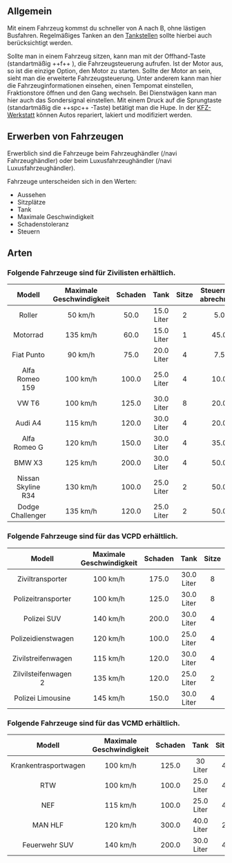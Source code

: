 ## Allgemein

Mit einem Fahrzeug kommst du schneller von A nach B, ohne lästigen Busfahren. Regelmäßiges Tanken an den [Tankstellen](pages/biz/tankstelle) sollte hierbei auch berücksichtigt werden.

Sollte man in einem Fahrzeug sitzen, kann man mit der Offhand-Taste (standartmäßig ++f++ ), die Fahrzeugsteuerung aufrufen. Ist der Motor aus, so ist die einzige Option, den Motor zu starten. Sollte der Motor an sein, sieht man die erweiterte Fahrzeugsteuerung. Unter anderem kann man hier die Fahrzeuginformationen einsehen, einen Tempomat einstellen, Fraktionstore öffnen und den Gang wechseln. Bei Dienstwägen kann man hier auch das Sondersignal einstellen. Mit einem Druck auf die Sprungtaste (standartmäßig die ++spc++ -Taste) betätigt man die Hupe. 
In der <a href="https://imgxrke.github.io/GRWiki/pages/fahrzeuge/kfz-werkstatt" title="KFZ-Werkstatt">KFZ-Werkstatt</a> können Autos repariert, lakiert und modifiziert werden.

## Erwerben von Fahrzeugen
Erwerblich sind die Fahrzeuge beim Fahrzeughändler (/navi Fahrzeughändler) oder beim Luxusfahrzeughändler (/navi Luxusfahrzeughändler).

Fahrzeuge unterscheiden sich in den Werten:
- Aussehen
- Sitzplätze
- Tank
- Maximale Geschwindigkeit
- Schadenstoleranz
- Steuern

## Arten
### Folgende Fahrzeuge sind für Zivilisten erhältlich.

| Modell | Maximale Geschwindigkeit | Schaden | Tank | Sitze | Steuern (pro abrechnung) | Preis |
|:-:|:-:|:-:|:-:|:-:|:-:|:-:|
| Roller| 50 km/h | 50.0 | 15.0 Liter | 2 | 5.0€ | 1500.0€ |
| Motorrad | 135 km/h | 60.0 | 15.0 Liter | 1 | 45.0€ | 11000.0€ |
| Fiat Punto | 90 km/h | 75.0 | 20.0 Liter | 4 | 7.5€ | 2000.0€ |
| Alfa Romeo 159 | 100 km/h | 100.0 | 25.0 Liter | 4 | 10.0€ | 3500.0€ |
| VW T6 | 100 km/h | 125.0 | 30.0 Liter | 8 | 20.0€ | 5500.0€ |
| Audi A4 | 115 km/h | 120.0 | 30.0 Liter | 4 | 20.0€ | 7950.0€ |
| Alfa Romeo G | 120 km/h | 150.0 | 30.0 Liter | 4 | 35.0€ | 10000.0€ |
| BMW X3 | 125 km/h |200.0 | 30.0 Liter | 4 | 50.0€ | 14500.0€ |
| Nissan Skyline R34 | 130 km/h | 100.0 | 25.0 Liter | 2 | 50.0€ | 18000.0€ |
| Dodge Challenger | 135 km/h | 120.0 | 25.0 Liter | 2 | 50.0€ | 18500.0€ |

### Folgende Fahrzeuge sind für das VCPD erhältlich.

| Modell | Maximale Geschwindigkeit | Schaden | Tank | Sitze | Steuern (pro abrechnung) | Preis |
|:-:|:-:|:-:|:-:|:-:|:-:|:-:|
| Ziviltransporter | 100 km/h |175.0 | 30.0 Liter | 8 | - | 6500.0€ |
| Polizeitransporter | 100 km/h | 125.0 | 30.0 Liter | 8 | - | 5500€ |
| Polizei SUV | 140 km/h | 200.0 | 30.0 Liter | 4 | - | 14500.0€ |
| Polizeidienstwagen | 120 km/h | 100.0 | 25.0 Liter | 4 | - | 3250.0€ |
| Zivilstreifenwagen | 115 km/h | 120.0 | 30.0 Liter | 4 | - | 13500.0€ |
| Zilvilsteifenwagen 2 | 135 km/h | 120.0 | 25.0 Liter | 2 | - | 18500.0€ |
| Polizei Limousine | 145 km/h | 150.0 | 30.0 Liter | 4 | - | 10000.0€ |

### Folgende Fahrzeuge sind für das VCMD erhältlich.

| Modell | Maximale Geschwindigkeit | Schaden | Tank | Sitze | Steuern (pro abrechnung) | Preis |
|:-:|:-:|:-:|:-:|:-:|:-:|:-:|
| Krankentrasportwagen | 100 km/h | 125.0 | 30 Liter | 4 | - | 5500€ |
| RTW | 100 km/h | 100.0 | 25.0 Liter | 4 | - | 4650.0€ |
| NEF | 115 km/h | 100.0 | 25.0 Liter | 4 | - | 12500.0€ |
| MAN HLF | 120 km/h | 300.0 | 40.0 Liter | 2 | - | 10000.0€ |
| Feuerwehr SUV | 140 km/h | 200.0 | 30.0 Liter | 4 | 14500.0€ |
